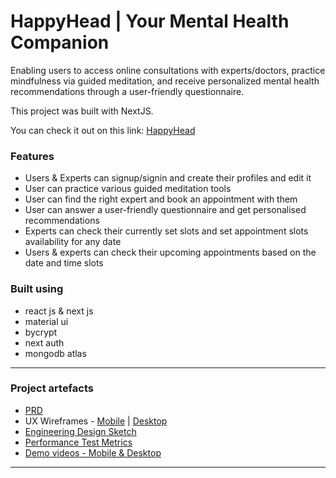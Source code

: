# HappyHead | Your Mental Health Companion

Enabling users to access online consultations with experts/doctors, practice mindfulness via guided meditation, and receive personalized mental health recommendations through a user-friendly questionnaire.

This project was built with NextJS.

You can check it out on this link: [HappyHead](https://p7-team-mohammad-happy-head-happyhead.vercel.app/) 

### Features
* Users & Experts can signup/signin and create their profiles and edit it
* User can practice various guided meditation tools
* User can find the right expert and book an appointment with them
* User can answer a user-friendly questionnaire and get personalised recommendations
* Experts can check their currently set slots and set appointment slots availability for any date
* Users & experts can check their upcoming appointments based on the date and time slots

### Built using
* react js & next js
* material ui
* bycrypt
* next auth
* mongodb atlas


***
### Project artefacts
- [PRD](https://drive.google.com/file/d/1mXGor3K6-9j7QMquDh3vcnqSzBdOWOj0/view?usp=sharing)
- UX Wireframes - [Mobile](https://www.figma.com/file/44Rzun7WmFjpaRC7EXfiLp/HappyHead?type=design&node-id=10%3A739&t=GNR0Y) | [Desktop](https://www.figma.com/file/44Rzun7WmFjpaRC7EXfiLp/HappyHead?type=design&node-id=0%3A1&t=GNR0Y7BU)
- [Engineering Design Sketch](https://drive.google.com/file/d/1-Qap3PN88jUq60mXn1h1x3PziTjK4cbp/view?usp=sharing)
- [Performance Test Metrics](https://drive.google.com/file/d/1QbyXX3CgT31CGUqsk6pb6mVq1E52ItAn/view?usp=sharing)
- [Demo videos - Mobile & Desktop](https://www.youtube.com/watch?v=MNFZex2UzBc&list=PLpqbIzYggb_yGfrrcruuKkjdJoy3TVyvd&ab_channel=Parisha)

***
